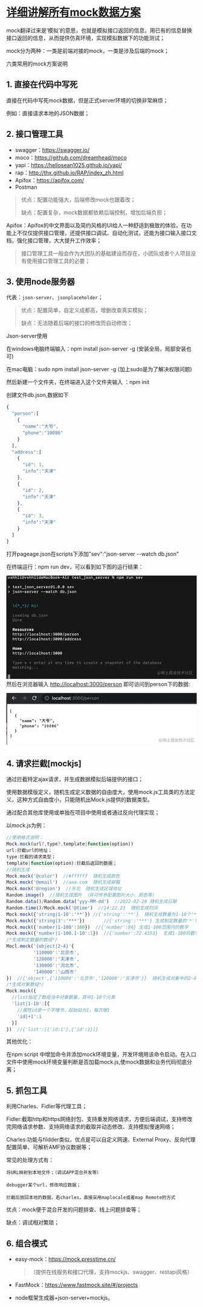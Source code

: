 # [详细讲解所有mock数据方案](https://juejin.cn/post/7066811231230754823) 

mock翻译过来是‘模拟’的意思，也就是模拟接口返回的信息，用已有的信息替换接口返回的信息，从而提供仿真环境，实现模拟数据下的功能测试；

mock分为两种：一类是前端对接的mock，一类是涉及后端的mock；

六类常用的mock方案说明

## 1. 直接在代码中写死

直接在代码中写死mock数据，但是正式server环境的切换非常麻烦； 

例如：直接请求本地的JSON数据；

## 2. 接口管理工具

   - swagger：https://swagger.io/
   - moco：https://github.com/dreamhead/moco
   - yapi：https://hellosean1025.github.io/yapi/
   - rap：http://thx.github.io/RAP/index_zh.html
   - Apifox：https://apifox.com/
   - Postman

> 优点：配置功能强大，后端修改mock也跟着改；
>
> 缺点：配置复杂，mock数据都依赖后端控制，增加后端负担；

Apifox：Apifox的中文界面以及简约风格的UI给人一种舒适到极致的体验，在功能上不仅仅提供接口管理，还提供接口调试、自动化测试，还能为接口输入接口文档，强化接口管理，大大提升工作效率；

> 接口管理工具一般会作为大团队的基础建设而存在，小团队或者个人项目没有使用接口管理工具的必要；

## 3. 使用node服务器

   代表：`json-server`、`jsonplaceholder`；

> 优点：配置简单，自定义成都高，增删改查真实模拟；
>
> 缺点：无法随着后端的接口的修改而自动修改；

   Json-server使用

   在windows电脑终端输入：npm install json-server -g (安装全局，局部安装也可)

   在mac电脑：sudo npm install json-server -g (加上sudo是为了解决权限问题)

   然后新建一个文件夹，在终端进入这个文件夹输入 ：npm init

   创建文件db.json,数据如下

   ```js
   {
     "person":[
       {
         "name":"大爷",
         "phone":"10086"
       }
     ],
     "address":[
       {
         "id": 1,
         "info":"天津"
       },
       {
         "id": 2,
         "info":"天津"
       },
       {
         "id": 3,
         "info":"天津"
       }
     ]
   }
   ```

   打开pageage.json在scripts下添加"sev":"json-server --watch db.json"

   在终端运行：npm run dev，可以看到如下图的运行结果：

![图像2022-2-20 下午10.47.jpg](03.详细讲解所有mock数据方案.assets/f84331bf70114b0ab413e447e8d7b801tplv-k3u1fbpfcp-zoom-in-crop-mark1512000.webp) 然后在浏览器输入 [http://localhost:3000/person](https://link.juejin.cn/?target=http%3A%2F%2Flocalhost%3A3000%2Fperson) 即可访问到person下的数据:

![图像2022-2-20 下午11.02.jpg](03.详细讲解所有mock数据方案.assets/324f88cb65204595a6476e4261fd9b02tplv-k3u1fbpfcp-zoom-in-crop-mark1512000.webp)

## 4. 请求拦截[mockjs]

通过拦截特定ajax请求，并生成数据模拟后端提供的接口；

使用数据模版定义，随机生成定义数据的自由度大，使用mock.js工具类的方法定义，这种方式自由度小，只能随机出Mock.js提供的数据类型。

通过配合其他库使用或单独在项目中使用或者通过反向代理实现；

以mock.js为例：

```js
//使用格式说明：
Mock.mock(url?,type?,template|function(option))
url:拦截url的地址；
type:拦截的请求类型；
template|function(option):拦截后返回的数据；
//随机生成
Mock.mock('@color')  //#ffffff  随机生成颜色
Mock.mock('@email')  //aaa.com  随机生成邮箱
Mock.mock('@region')  //东北	随机生成区域地址
Random.image()	//随机生成图片 （并可传参配置图片大小、颜色等）
Random.data()/Random.data('yyy-MM-dd')  //2022-02-20 随机生成日期
Random.time()/Mock.mock('@time')  //14:22.23  随机生成时间
Mock.mock({'string|1-10':'**'})	//{'string':'**'}  随机生成数量为1-10个'*'字符串
Mock.mock({'string|3':'***'})		//{'string':'***'} 生成制定数量的'*'字符串
Mock.mock({'number|1-100':100})  //{'number':84} 生成1-100范围内的数字
Mock.mock({'number|1-100.1-10':1})	//{'number':72.4353}  生成1-100的数字，随机保留1-10位小数
/*生成制定数量的数组*/
Mocl.mock('{object|2-4}'{
          '110000':'北京市',
          '120000':'天津市',
          '130000':'河北市',
          '140000':'山西市'
})	//{'object',{'110000':'北京市','120000':'天津市'}}  随机生成对象中的2-4项
/*生成对象数组*/
Mock.mock({
  //list指定了数组当中对象数量，其中1-10个元素
  'list|1-10':[{
    //属性id是一个字增书，起始站为1，每次增1
    'id|+1':1
  }]
})	//{'list':[{'id:1'},{'id':2}]}
```

其他优化：

 在npm script 中增加命令并添加mock环境变量，开发环境用该命令启动。在入口文件中使用mock环境变量判断是否加载mock.js,使mock数据和业务代码彻底分离；

## 5. 抓包工具

   利用Charles、Fidler等代理工具；

   Fidler:截取http和https网络封包、支持重发网络请求，方便后端调试，支持修改完网络请求参数、支持网络请求的截取并动态修改、支持模拟慢速网络；

   Charles:功能与fildder类似，优点是可以自定义网速、External Proxy、反向代理配置简单、可解析AMF协议数据等；

   常见的处理方式有：

    将URL映射到本地文件；（调试APP混合开发等）
    
    debugger某个url，修改响应数据；
    
    拦截后放回本地的数据，若charles，直接采用maplocale或者map Remote的方式

   优点：mock便于混合开发的问题排查、线上问题排查等；

   缺点：调试相对繁琐；

## 6. 组合模式

- easy-mock：https://mock.presstime.cn/

  > （提供在线服务和接口代理，支持mockjs、swagger、restapi风格）

- FastMock：https://www.fastmock.site/#/projects

- node框架生成器+json-server+mockjs。

​	